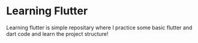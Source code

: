 # Learning Flutter

Learning flutter is simple repositary where I practice some basic flutter and dart code and learn the project structure!